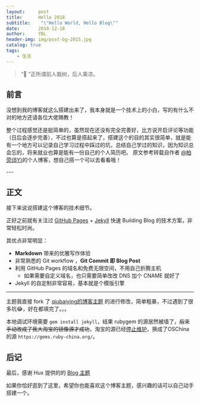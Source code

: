 ```yaml
---
layout:     post
title:      Hello 2018
subtitle:    "\"Hello World, Hello Blog\""
date:       2018-12-10
author:     YBL
header-img: img/post-bg-2015.jpg
catalog: true
tags:
    - 生活
---
```


> “🙉 ”正所谓前人栽树，后人乘凉。


## 前言
没想到我的博客就这么搭建出来了，我本身就是一个技术上的小白，写的有什么不对的地方还请各位大佬赐教！

整个过程感觉还是挺简单的，虽然现在还没有完全完善好，比方说开启评论等功能（日后会逐步完善），不过也算是搭起来了，搭建这个的目的其实很简单，就是能有一个地方可以记录自己学习过程中踩过的坑，总结自己学过的知识，因为知识总会忘的，将来就业也算是能有一份自己的个人简历吧。
原文参考转载自作者 [@柏荧(BY)](http://github.com/qiubaiying)的个人博客，想自己搭一个可以去看看哦！



<p id = "build"></p>
---

## 正文

接下来说说搭建这个博客的技术细节。  

正好之前就有关注过 [GitHub Pages](https://pages.github.com/) + [Jekyll](http://jekyllrb.com/) 快速 Building Blog 的技术方案，非常轻松时尚。

其优点非常明显：

* **Markdown** 带来的优雅写作体验
* 非常熟悉的 Git workflow ，**Git Commit 即 Blog Post**
* 利用 GitHub Pages 的域名和免费无限空间，不用自己折腾主机
	* 如果需要自定义域名，也只需要简单改改 DNS 加个 CNAME 就好了 
* Jekyll 的自定制非常容易，基本就是个模版引擎



---


主题我直接 fork 了 [qiubaiying的博客主题](https://qiubaiying.top/) 的进行修改，简单粗暴，不过遇到了很多坑😂，好在都填完了。。。

本地调试环境需要 `gem install jekyll`，结果 rubygem 的源居然被墙了，~~后来手动改成了我大淘宝的镜像源才成功~~，淘宝的源已经[停止维护](https://gems.ruby-china.org/)，换成了OSChina的源 `https://gems.ruby-china.org/`。


## 后记

最后，感谢 Hux 提供的的 [Blog 主题](https://github.com/Huxpro/huxpro.github.io)

如果你恰好逛到了这里，希望你也能喜欢这个博客主题，感兴趣的话可以自己动手搭建一个。




